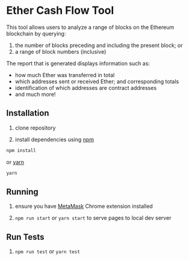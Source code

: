 # Ether Cash Flow Tool

This tool allows users to analyze a range of blocks on the Ethereum blockchain by querying:

1. the number of blocks preceding and including the present block; or
2. a range of block numbers (inclusive)

The report that is generated displays information such as: 
- how much Ether was transferred in total
- which addresses sent or received Ether; and corresponding totals
- identification of which addresses are contract addresses
- and much more!

## Installation 

1. clone repository

2. install dependencies using [npm](https://www.npmjs.com/)
```bash
npm install
```
or [yarn](https://yarnpkg.com/)
```bash
yarn
```

## Running 

1. ensure you have [MetaMask](https://metamask.io) Chrome extension installed

2. `npm run start` or `yarn start` to serve pages to local dev server 

## Run Tests

1. `npm run test` or `yarn test`
